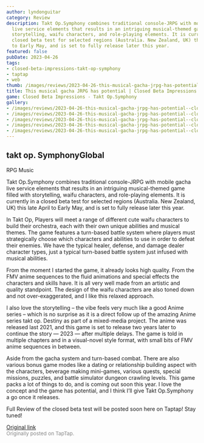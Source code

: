 ```yaml
---
author: lyndonguitar
category: Review
description: Takt Op.Symphony combines traditional console-JRPG with mobile gacha
  live service elements that results in an intriguing musical-themed game filled with
  storytelling, waifu characters, and role-playing elements. It is currently in a
  closed beta test for selected regions (Australia. New Zealand, UK) this late April
  to Early May, and is set to fully release later this year.
featured: false
pubDate: 2023-04-26
tags:
- closed-beta-impressions-takt-op-symphony
- taptap
- web
thumb: /images/reviews/2023-04-26-this-musical-gacha-jrpg-has-potential--closed-beta-impressions---takt-opsymphony-0.avif
title: This musical gacha JRPG has potential | Closed Beta Impressions - Takt Op.Symphony
game: Closed Beta Impressions - Takt Op.Symphony
gallery:
- /images/reviews/2023-04-26-this-musical-gacha-jrpg-has-potential--closed-beta-impressions---takt-opsymphony-0.avif
- /images/reviews/2023-04-26-this-musical-gacha-jrpg-has-potential--closed-beta-impressions---takt-opsymphony-1.avif
- /images/reviews/2023-04-26-this-musical-gacha-jrpg-has-potential--closed-beta-impressions---takt-opsymphony-2.avif
- /images/reviews/2023-04-26-this-musical-gacha-jrpg-has-potential--closed-beta-impressions---takt-opsymphony-3.avif
- /images/reviews/2023-04-26-this-musical-gacha-jrpg-has-potential--closed-beta-impressions---takt-opsymphony-4.avif
---
```

takt op. SymphonyGlobal
--
RPG
Music

Takt Op.Symphony combines traditional console-JRPG with mobile gacha live service elements that results in an intriguing musical-themed game filled with storytelling, waifu characters, and role-playing elements. It is currently in a closed beta test for selected regions (Australia. New Zealand, UK) this late April to Early May, and is set to fully release later this year.

In Takt Op, Players will meet a range of different cute waifu characters to build their orchestra, each with their own unique abilities and musical themes. The game features a turn-based battle system where players must strategically choose which characters and abilities to use in order to defeat their enemies. We have the typical healer, defense, and damage dealer character types, just a typical turn-based battle system just infused with musical abilities.

From the moment I started the game, it already looks high quality. From the FMV anime sequences to the fluid animations and special effects the characters and skills have. It is all very well made from an artistic and quality standpoint. The design of the waifu characters are also toned down and not over-exaggerated, and I like this relaxed approach.

I also love the storytelling – the vibe feels very much like a good Anime series – which is no surprise as it is a direct follow up of the amazing Anime series takt op. Destiny as part of a mixed-media project. The anime was released last 2021, and this game is set to release two years later to continue the story — 2023 — after multiple delays. The game is told in multiple chapters and in a visual-novel style format, with small bits of FMV anime sequences in between.

Aside from the gacha system and turn-based combat. There are also various bonus game modes like a dating or relationship building aspect with the characters, beverage making mini-games, various quests, special missions, puzzles, and battle simulator dungeon crawling levels. This game packs a lot of things to do, and is coming out soon this year. I love the concept and the game has potential, and I think I’ll give Takt Op.Symphony a go once it releases.

Full Review of the closed beta test will be posted soon here on Taptap! Stay tuned!

[Original link](https://www.taptap.io/post/5251292)<br><span style="font-size: 0.95em; color: #888;">Originally posted on TapTap.</span>